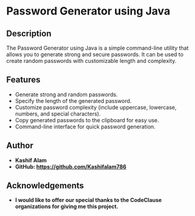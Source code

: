 # Password Generator using Java

## Description

The Password Generator using Java is a simple command-line utility that allows you to generate strong and secure passwords. It can be used to create random passwords with customizable length and complexity.

## Features

- Generate strong and random passwords.
- Specify the length of the generated password.
- Customize password complexity (include uppercase, lowercase, numbers, and special characters).
- Copy generated passwords to the clipboard for easy use.
- Command-line interface for quick password generation.



## Author
- **Kashif Alam**
- **GitHub: https://github.com/Kashifalam786**

## Acknowledgements
- **I would like to offer our special thanks to the CodeClause organizations for giving me this project.**
